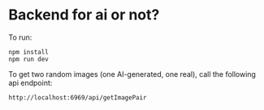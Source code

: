 # Backend for ai or not?
To run:
```
npm install
npm run dev
```
To get two random images (one AI-generated, one real), call the following api endpoint:
```
http://localhost:6969/api/getImagePair
```